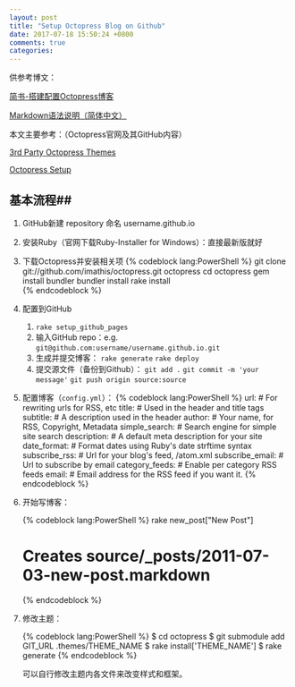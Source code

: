 ```yaml
---
layout: post
title: "Setup Octopress Blog on Github"
date: 2017-07-18 15:50:24 +0800
comments: true
categories: 
---
```


供参考博文：

[简书-搭建配置Octopress博客](http://www.jianshu.com/p/0ac2ac1a8e45)

[Markdown语法说明（简体中文）](http://wowubuntu.com/markdown)

本文主要参考：（Octopress官网及其GitHub内容）

[3rd Party Octopress Themes](https://github.com/imathis/octopress/wiki/3rd-Party-Octopress-Themes)

[Octopress Setup](http://octopress.org/docs/setup/)

## 基本流程##

1. GitHub新建 repository 命名 username.github.io

2. 安装Ruby（官网下载Ruby-Installer for Windows）：直接最新版就好

3. 下载Octopress并安装相关项
   {% codeblock lang:PowerShell %} 
   git clone git://github.com/imathis/octopress.git octopress
   cd octopress
   gem install bundler
   bundler install
   rake install  
   {% endcodeblock %}

4. 配置到GitHub

   1. `rake setup_github_pages`
   2. 输入GitHub repo：e.g. `git@github.com:username/username.github.io.git`
   3. 生成并提交博客：
      `rake generate`
      `rake deploy`
   4. 提交源文件（备份到Github）：
      `git add .`
      `git commit -m 'your message'`
      `git push origin source:source`

5. 配置博客（`config.yml`）：
   {% codeblock lang:PowerShell %} 
   url: # For rewriting urls for RSS, etc
   title: # Used in the header and title tags
   subtitle: # A description used in the header
   author: # Your name, for RSS, Copyright, Metadata
   simple_search: # Search engine for simple site search
   description: # A default meta description for your site
   date_format: # Format dates using Ruby's date strftime syntax
   subscribe_rss: # Url for your blog's feed, /atom.xml
   subscribe_email: # Url to subscribe by email
   category_feeds: # Enable per category RSS feeds
   email: # Email address for the RSS feed if you want it.
   {% endcodeblock %}

6. 开始写博客：

   {% codeblock lang:PowerShell %}
   rake new_post["New Post"]
   # Creates source/_posts/2011-07-03-new-post.markdown
   {% endcodeblock %}

7. 修改主题：

   {% codeblock lang:PowerShell %}
   $ cd octopress
   $ git submodule add GIT_URL .themes/THEME_NAME
   $ rake install['THEME_NAME']
   $ rake generate
   {% endcodeblock %}


   可以自行修改主题内各文件来改变样式和框架。